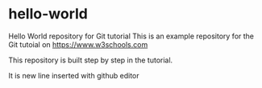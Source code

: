# hello-world
Hello World repository for Git tutorial
This is an example repository for the Git tutoial on https://www.w3schools.com

This repository is built step by step in the tutorial.

It is new line inserted with github editor
